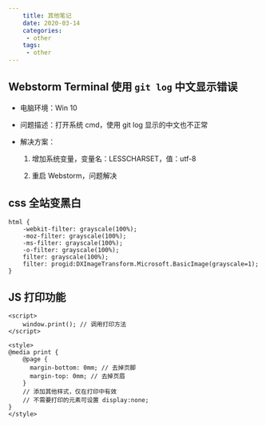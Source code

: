 ```yaml
---
    title: 其他笔记
    date: 2020-03-14
    categories:
     - other
    tags:
     - other
---
```


## Webstorm Terminal 使用 `git log` 中文显示错误

- 电脑环境：Win 10 

- 问题描述：打开系统 cmd，使用 git log 显示的中文也不正常

- 解决方案：

    1. 增加系统变量，变量名：LESSCHARSET，值：utf-8
    
    1. 重启 Webstorm，问题解决
    
## css 全站变黑白

```
html {
    -webkit-filter: grayscale(100%);
    -moz-filter: grayscale(100%);
    -ms-filter: grayscale(100%);
    -o-filter: grayscale(100%);
    filter: grayscale(100%);
    filter: progid:DXImageTransform.Microsoft.BasicImage(grayscale=1);
}
```

## JS 打印功能

```
<script>
    window.print(); // 调用打印方法
</script>

<style>
@media print {
    @page {
      margin-bottom: 0mm; // 去掉页脚
      margin-top: 0mm; // 去掉页眉
    }
    // 添加其他样式，仅在打印中有效
    // 不需要打印的元素可设置 display:none;
}
</style>
```
